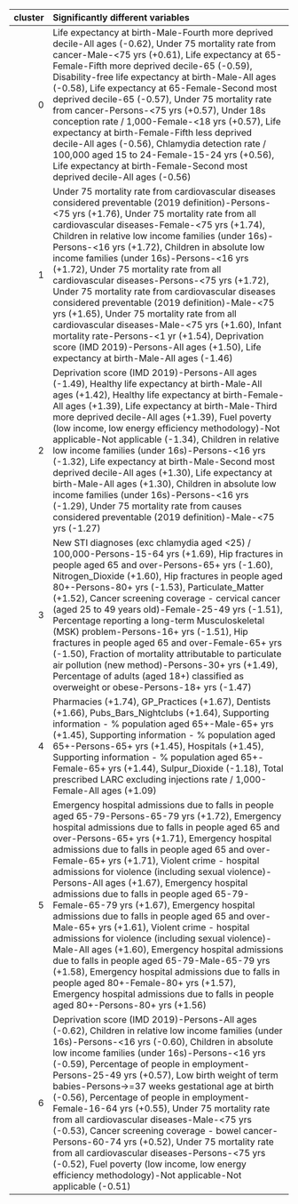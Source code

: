 | cluster | Significantly different variables                                                                                                                                                                                                                                                                                                                                                                                                                                                                                                                                                                                                                                                                                                                                                                                                                                                                                                                            |
| ------: | :----------------------------------------------------------------------------------------------------------------------------------------------------------------------------------------------------------------------------------------------------------------------------------------------------------------------------------------------------------------------------------------------------------------------------------------------------------------------------------------------------------------------------------------------------------------------------------------------------------------------------------------------------------------------------------------------------------------------------------------------------------------------------------------------------------------------------------------------------------------------------------------------------------------------------------------------------------- |
|       0 | Life expectancy at birth-Male-Fourth more deprived decile-All ages (-0.62), Under 75 mortality rate from cancer-Male-<75 yrs (+0.61), Life expectancy at 65-Female-Fifth more deprived decile-65 (-0.59), Disability-free life expectancy at birth-Male-All ages (-0.58), Life expectancy at 65-Female-Second most deprived decile-65 (-0.57), Under 75 mortality rate from cancer-Persons-<75 yrs (+0.57), Under 18s conception rate / 1,000-Female-<18 yrs (+0.57), Life expectancy at birth-Female-Fifth less deprived decile-All ages (-0.56), Chlamydia detection rate / 100,000 aged 15 to 24-Female-15-24 yrs (+0.56), Life expectancy at birth-Female-Second most deprived decile-All ages (-0.56)                                                                                                                                                                                                                                                   |
|       1 | Under 75 mortality rate from cardiovascular diseases considered preventable (2019 definition)-Persons-<75 yrs (+1.76), Under 75 mortality rate from all cardiovascular diseases-Female-<75 yrs (+1.74), Children in relative low income families (under 16s)-Persons-<16 yrs (+1.72), Children in absolute low income families (under 16s)-Persons-<16 yrs (+1.72), Under 75 mortality rate from all cardiovascular diseases-Persons-<75 yrs (+1.72), Under 75 mortality rate from cardiovascular diseases considered preventable (2019 definition)-Male-<75 yrs (+1.65), Under 75 mortality rate from all cardiovascular diseases-Male-<75 yrs (+1.60), Infant mortality rate-Persons-<1 yr (+1.54), Deprivation score (IMD 2019)-Persons-All ages (+1.50), Life expectancy at birth-Male-All ages (-1.46)                                                                                                                                                  |
|       2 | Deprivation score (IMD 2019)-Persons-All ages (-1.49), Healthy life expectancy at birth-Male-All ages (+1.42), Healthy life expectancy at birth-Female-All ages (+1.39), Life expectancy at birth-Male-Third more deprived decile-All ages (+1.39), Fuel poverty (low income, low energy efficiency methodology)-Not applicable-Not applicable (-1.34), Children in relative low income families (under 16s)-Persons-<16 yrs (-1.32), Life expectancy at birth-Male-Second most deprived decile-All ages (+1.30), Life expectancy at birth-Male-All ages (+1.30), Children in absolute low income families (under 16s)-Persons-<16 yrs (-1.29), Under 75 mortality rate from causes considered preventable (2019 definition)-Male-<75 yrs (-1.27)                                                                                                                                                                                                            |
|       3 | New STI diagnoses (exc chlamydia aged <25) / 100,000-Persons-15-64 yrs (+1.69), Hip fractures in people aged 65 and over-Persons-65+ yrs (-1.60), Nitrogen_Dioxide (+1.60), Hip fractures in people aged 80+-Persons-80+ yrs (-1.53), Particulate_Matter (+1.52), Cancer screening coverage - cervical cancer (aged 25 to 49 years old)-Female-25-49 yrs (-1.51), Percentage reporting a long-term Musculoskeletal (MSK) problem-Persons-16+ yrs (-1.51), Hip fractures in people aged 65 and over-Female-65+ yrs (-1.50), Fraction of mortality attributable to particulate air pollution (new method)-Persons-30+ yrs (+1.49), Percentage of adults (aged 18+) classified as overweight or obese-Persons-18+ yrs (-1.47)                                                                                                                                                                                                                                   |
|       4 | Pharmacies (+1.74), GP_Practices (+1.67), Dentists (+1.66), Pubs_Bars_Nightclubs (+1.64), Supporting information - % population aged 65+-Male-65+ yrs (+1.45), Supporting information - % population aged 65+-Persons-65+ yrs (+1.45), Hospitals (+1.45), Supporting information - % population aged 65+-Female-65+ yrs (+1.44), Sulpur_Dioxide (-1.18), Total prescribed LARC excluding injections rate / 1,000-Female-All ages (+1.09)                                                                                                                                                                                                                                                                                                                                                                                                                                                                                                                     |
|       5 | Emergency hospital admissions due to falls in people aged 65-79-Persons-65-79 yrs (+1.72), Emergency hospital admissions due to falls in people aged 65 and over-Persons-65+ yrs (+1.71), Emergency hospital admissions due to falls in people aged 65 and over-Female-65+ yrs (+1.71), Violent crime - hospital admissions for violence (including sexual violence)-Persons-All ages (+1.67), Emergency hospital admissions due to falls in people aged 65-79-Female-65-79 yrs (+1.67), Emergency hospital admissions due to falls in people aged 65 and over-Male-65+ yrs (+1.61), Violent crime - hospital admissions for violence (including sexual violence)-Male-All ages (+1.60), Emergency hospital admissions due to falls in people aged 65-79-Male-65-79 yrs (+1.58), Emergency hospital admissions due to falls in people aged 80+-Female-80+ yrs (+1.57), Emergency hospital admissions due to falls in people aged 80+-Persons-80+ yrs (+1.56) |
|       6 | Deprivation score (IMD 2019)-Persons-All ages (-0.62), Children in relative low income families (under 16s)-Persons-<16 yrs (-0.60), Children in absolute low income families (under 16s)-Persons-<16 yrs (-0.59), Percentage of people in employment-Persons-25-49 yrs (+0.57), Low birth weight of term babies-Persons->=37 weeks gestational age at birth (-0.56), Percentage of people in employment-Female-16-64 yrs (+0.55), Under 75 mortality rate from all cardiovascular diseases-Male-<75 yrs (-0.53), Cancer screening coverage - bowel cancer-Persons-60-74 yrs (+0.52), Under 75 mortality rate from all cardiovascular diseases-Persons-<75 yrs (-0.52), Fuel poverty (low income, low energy efficiency methodology)-Not applicable-Not applicable (-0.51)                                                                                                                                                                                   |
